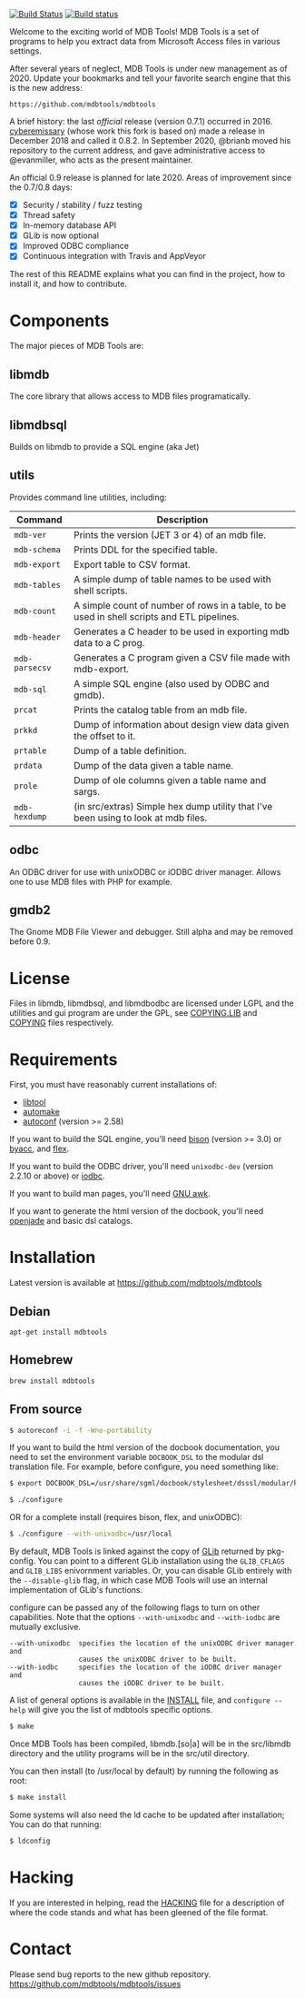 [![Build Status](https://travis-ci.org/evanmiller/mdbtools.svg?branch=master)](https://travis-ci.org/evanmiller/mdbtools)
[![Build status](https://ci.appveyor.com/api/projects/status/22wwy5d0rrmk6e3c/branch/master?svg=true)](https://ci.appveyor.com/project/evanmiller/mdbtools/branch/master)

Welcome to the exciting world of MDB Tools! MDB Tools is a set of programs to
help you extract data from Microsoft Access files in various settings.

After several years of neglect, MDB Tools is under new management as of 2020.
Update your bookmarks and tell your favorite search engine that this is the new
address:

    https://github.com/mdbtools/mdbtools

A brief history: the last *official* release (version 0.7.1) occurred in 2016.
[cyberemissary](https://github.com/cyberemissary) (whose work this fork is
based on) made a release in December 2018 and called it 0.8.2. In September
2020, @brianb moved his repository to the current address, and gave
administrative access to @evanmiller, who acts as the present maintainer.

An official 0.9 release is planned for late 2020. Areas of improvement since
the 0.7/0.8 days:

- [x] Security / stability / fuzz testing
- [x] Thread safety
- [x] In-memory database API
- [x] GLib is now optional
- [x] Improved ODBC compliance
- [x] Continuous integration with Travis and AppVeyor

The rest of this README explains what you can find in the project, how to
install it, and how to contribute.

# Components

The major pieces of MDB Tools are:

## libmdb

The core library that allows access to MDB files programatically.

## libmdbsql

Builds on libmdb to provide a SQL engine (aka Jet)

## utils

Provides command line utilities, including:

| Command | Description |
| ------- | ----------- |
| `mdb-ver` | Prints the version (JET 3 or 4) of an mdb file. |
| `mdb-schema` | Prints DDL for the specified table. |
| `mdb-export` | Export table to CSV format. |
| `mdb-tables` | A simple dump of table names to be used with shell scripts. |
| `mdb-count` | A simple count of number of rows in a table, to be used in shell scripts and ETL pipelines. |
| `mdb-header` | Generates a C header to be used in exporting mdb data to a C prog. |
| `mdb-parsecsv` | Generates a C program given a CSV file made with mdb-export. |
| `mdb-sql` | A simple SQL engine (also used by ODBC and gmdb). |
| `prcat` | Prints the catalog table from an mdb file. |
| `prkkd` | Dump of information about design view data given the offset to it. |
| `prtable` | Dump of a table definition. |
| `prdata` | Dump of the data given a table name. |
| `prole` | Dump of ole columns given a table name and sargs. |
| `mdb-hexdump` | (in src/extras) Simple hex dump utility that I've been using to look at mdb files. |

## odbc

An ODBC driver for use with unixODBC or iODBC driver manager. Allows one to use MDB files with PHP for example.

## gmdb2

The Gnome MDB File Viewer and debugger. Still alpha and may be removed before 0.9.

# License

Files in libmdb, libmdbsql, and libmdbodbc are licensed under LGPL and the
utilities and gui program are under the GPL, see [COPYING.LIB](./COPYING.LIB)
and [COPYING](./COPYING) files respectively.


# Requirements

First, you must have reasonably current installations of:

* [libtool](https://www.gnu.org/software/libtool/)
* [automake](https://www.gnu.org/software/automake/)
* [autoconf](https://www.gnu.org/software/autoconf/) (version >= 2.58)

If you want to build the SQL engine, you'll need
[bison](https://www.gnu.org/software/bison/) (version >= 3.0) or
[byacc](https://invisible-island.net/byacc/byacc.html), and
[flex](https://github.com/westes/flex).

If you want to build the ODBC driver, you'll need `unixodbc-dev` (version
2.2.10 or above) or [iodbc](http://www.iodbc.org/dataspace/doc/iodbc/wiki/iodbcWiki/WelcomeVisitors).

If you want to build man pages, you'll need
[GNU awk](https://www.gnu.org/software/gawk/).

If you want to generate the html version of the docbook, you'll need
[openjade](http://openjade.sourceforge.net) and basic dsl catalogs.


# Installation

Latest version is available at https://github.com/mdbtools/mdbtools

## Debian

```
apt-get install mdbtools
```

## Homebrew

```bash
brew install mdbtools
```

## From source

```bash
$ autoreconf -i -f -Wno-portability
```

If you want to build the html version of the docbook documentation, you need to
set the environment variable `DOCBOOK_DSL` to the modular dsl translation file.
For example, before configure, you need something like:

```bash
$ export DOCBOOK_DSL=/usr/share/sgml/docbook/stylesheet/dsssl/modular/html/docbook.dsl

$ ./configure
```

OR for a complete install (requires bison, flex, and unixODBC):

```bash
$ ./configure --with-unixodbc=/usr/local
```

By default, MDB Tools is linked against the copy of
[GLib](https://developer.gnome.org/glib/) returned by pkg-config. You can
point to a different GLib installation using the `GLIB_CFLAGS` and `GLIB_LIBS`
enivornment variables. Or, you can disable GLib entirely with the
`--disable-glib` flag, in which case MDB Tools will use an internal
implementation of GLib's functions.

configure can be passed any of the following flags to turn on other 
capabilities.  Note that the options `--with-unixodbc` and `--with-iodbc` are
mutually exclusive.

```
--with-unixodbc  specifies the location of the unixODBC driver manager and 
                 causes the unixODBC driver to be built.
--with-iodbc     specifies the location of the iODBC driver manager and 
                 causes the iODBC driver to be built.
```

A list of general options is available in the [INSTALL](./INSTALL) file, and
`configure --help` will give you the list of mdbtools specific options.

```bash
$ make
```

Once MDB Tools has been compiled, libmdb.[so|a] will be in the src/libmdb 
directory and the utility programs will be in the src/util directory.

You can then install (to /usr/local by default) by running the following as root:

```bash
$ make install
```

Some systems will also need the ld cache to be updated after installation;
You can do that running:

```bash 
$ ldconfig
```

# Hacking  

If you are interested in helping, read the [HACKING](./HACKING) file for a description of 
where the code stands and what has been gleened of the file format.

# Contact

Please send bug reports to the new github repository.
https://github.com/mdbtools/mdbtools/issues
